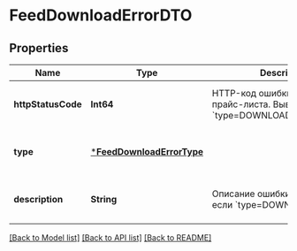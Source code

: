 # FeedDownloadErrorDTO


## Properties
Name | Type | Description | Notes
------------ | ------------- | ------------- | -------------
**httpStatusCode** | **Int64** | HTTP-код ошибки индексации прайс-листа. Выводится, если &#x60;type&#x3D;DOWNLOAD_HTTP_ERROR&#x60;.  | [optional] [default to nothing]
**type** | [***FeedDownloadErrorType**](FeedDownloadErrorType.md) |  | [optional] [default to nothing]
**description** | **String** | Описание ошибки. Выводится, если &#x60;type&#x3D;DOWNLOAD_ERROR&#x60;.  | [optional] [default to nothing]


[[Back to Model list]](../README.md#models) [[Back to API list]](../README.md#api-endpoints) [[Back to README]](../README.md)



